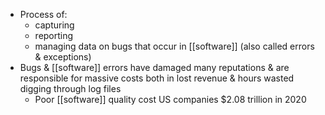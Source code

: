 - Process of:
	- capturing
	- reporting
	- managing data on bugs that occur in [[software]] (also called errors & exceptions)
- Bugs & [[software]] errors have damaged many reputations & are responsible for massive costs both in lost revenue & hours wasted digging through log files
	- Poor [[software]] quality cost US companies $2.08 trillion in 2020